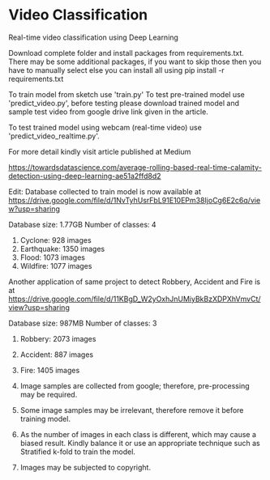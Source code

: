 # Video Classification
Real-time video classification using Deep Learning

Download complete folder and install packages from requirements.txt. There may be some additional packages, if you want to skip those then you have to manually select else you can install all using 
pip install -r requirements.txt

To train model from sketch use 'train.py'
To test pre-trained model use 'predict_video.py', before testing please download trained model and sample test video from google drive link given in the article.

To test trained model using webcam (real-time video) use 'predict_video_realtime.py'.

For more detail kindly visit article published at Medium

https://towardsdatascience.com/average-rolling-based-real-time-calamity-detection-using-deep-learning-ae51a2ffd8d2

Edit: Database collected to train model is now available at https://drive.google.com/file/d/1NvTyhUsrFbL91E10EPm38IjoCg6E2c6q/view?usp=sharing

Database size: 1.77GB
Number of classes: 4
1) Cyclone: 928 images
2) Earthquake: 1350 images
3) Flood: 1073 images
4) Wildfire: 1077 images

Another application of same project to detect Robbery, Accident and Fire is at
https://drive.google.com/file/d/11KBgD_W2yOxhJnUMiyBkBzXDPXhVmvCt/view?usp=sharing

Database size: 987MB
Number of classes: 3
1) Robbery: 2073 images
2) Accident: 887 images
3) Fire: 1405 images

1) Image samples are collected from google; therefore, pre-processing may be required.
2) Some image samples may be irrelevant, therefore remove it before training model.
3) As the number of images in each class is different, which may cause a biased result. Kindly balance it or use an appropriate technique such as Stratified k-fold to train the model.
4) Images may be subjected to copyright.
